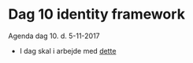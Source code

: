 # Dag 10 identity framework
Agenda dag 10. d. 5-11-2017 

* I dag skal i arbejde med [dette](https://docs.google.com/document/d/e/2PACX-1vSqHJEBM7NRHpUP6KUBt9IcqqNqBadfGF04L_6JPA8nh1PXyDGrkjoI02QPIYW2ie_2idPWOTagS9wS/pub)

